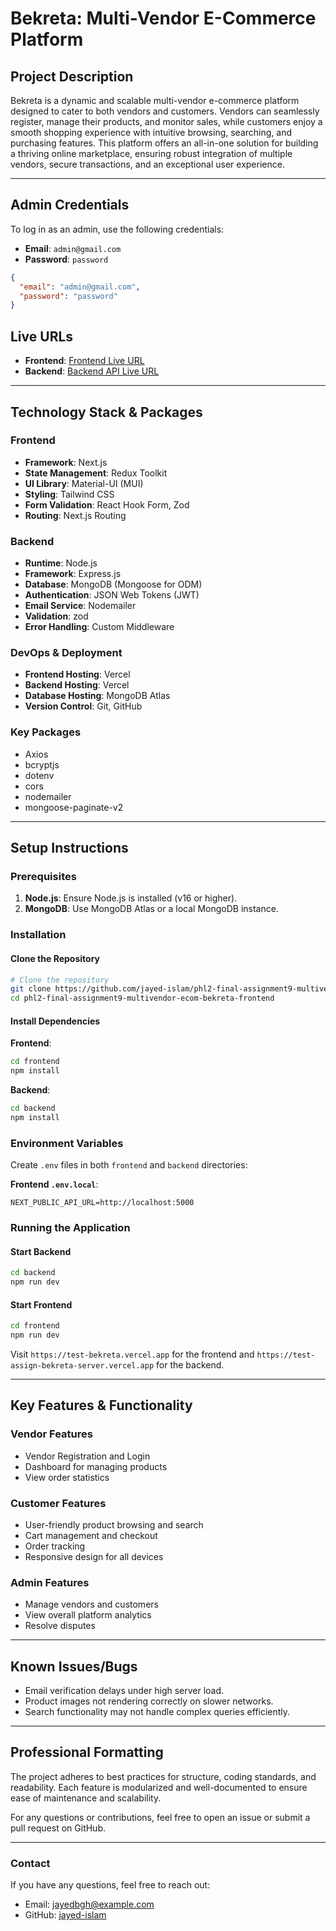 # Bekreta: Multi-Vendor E-Commerce Platform

## Project Description

Bekreta is a dynamic and scalable multi-vendor e-commerce platform designed to cater to both vendors and customers. Vendors can seamlessly register, manage their products, and monitor sales, while customers enjoy a smooth shopping experience with intuitive browsing, searching, and purchasing features. This platform offers an all-in-one solution for building a thriving online marketplace, ensuring robust integration of multiple vendors, secure transactions, and an exceptional user experience.

---

## Admin Credentials

To log in as an admin, use the following credentials:

- **Email**: `admin@gmail.com`
- **Password**: `password`

```json
{
  "email": "admin@gmail.com",
  "password": "password"
}
```

## Live URLs

- **Frontend**: [Frontend Live URL](https://test-bekreta.vercel.app)
- **Backend**: [Backend API Live URL](https://test-assign-bekreta-server.vercel.app)

---

## Technology Stack & Packages

### Frontend

- **Framework**: Next.js
- **State Management**: Redux Toolkit
- **UI Library**: Material-UI (MUI)
- **Styling**: Tailwind CSS
- **Form Validation**: React Hook Form, Zod
- **Routing**: Next.js Routing

### Backend

- **Runtime**: Node.js
- **Framework**: Express.js
- **Database**: MongoDB (Mongoose for ODM)
- **Authentication**: JSON Web Tokens (JWT)
- **Email Service**: Nodemailer
- **Validation**: zod
- **Error Handling**: Custom Middleware

### DevOps & Deployment

- **Frontend Hosting**: Vercel
- **Backend Hosting**: Vercel
- **Database Hosting**: MongoDB Atlas
- **Version Control**: Git, GitHub

### Key Packages

- Axios
- bcryptjs
- dotenv
- cors
- nodemailer
- mongoose-paginate-v2

---

## Setup Instructions

### Prerequisites

1. **Node.js**: Ensure Node.js is installed (v16 or higher).
2. **MongoDB**: Use MongoDB Atlas or a local MongoDB instance.

### Installation

#### Clone the Repository

```bash
# Clone the repository
git clone https://github.com/jayed-islam/phl2-final-assignment9-multivendor-ecom-bekreta-frontend
cd phl2-final-assignment9-multivendor-ecom-bekreta-frontend
```

#### Install Dependencies

**Frontend**:

```bash
cd frontend
npm install
```

**Backend**:

```bash
cd backend
npm install
```

### Environment Variables

Create `.env` files in both `frontend` and `backend` directories:

**Frontend `.env.local`**:

```env
NEXT_PUBLIC_API_URL=http://localhost:5000
```

### Running the Application

#### Start Backend

```bash
cd backend
npm run dev
```

#### Start Frontend

```bash
cd frontend
npm run dev
```

Visit `https://test-bekreta.vercel.app` for the frontend and `https://test-assign-bekreta-server.vercel.app` for the backend.

---

## Key Features & Functionality

### Vendor Features

- Vendor Registration and Login
- Dashboard for managing products
- View order statistics

### Customer Features

- User-friendly product browsing and search
- Cart management and checkout
- Order tracking
- Responsive design for all devices

### Admin Features

- Manage vendors and customers
- View overall platform analytics
- Resolve disputes

---

## Known Issues/Bugs

- Email verification delays under high server load.
- Product images not rendering correctly on slower networks.
- Search functionality may not handle complex queries efficiently.

---

## Professional Formatting

The project adheres to best practices for structure, coding standards, and readability. Each feature is modularized and well-documented to ensure ease of maintenance and scalability.

For any questions or contributions, feel free to open an issue or submit a pull request on GitHub.

---

### Contact

If you have any questions, feel free to reach out:

- Email: jayedbgh@example.com
- GitHub: [jayed-islam](https://github.com/jayed-islam)
